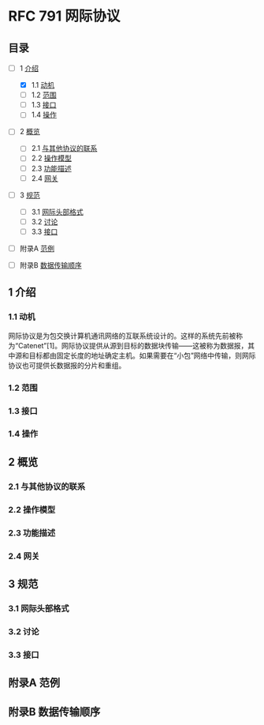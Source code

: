 RFC 791 网际协议
========

目录
--------
+ [ ] 1 [介绍](#1-介绍)
  - [x] 1.1 [动机](#11-动机)
  - [ ] 1.2 [范围](#12-范围)
  - [ ] 1.3 [接口](#13-接口)
  - [ ] 1.4 [操作](#14-操作)
+ [ ] 2 [概览](#2-概览)
  - [ ] 2.1 [与其他协议的联系](#21-与其他协议的联系)
  - [ ] 2.2 [操作模型](#22-操作模型)
  - [ ] 2.3 [功能描述](#23-功能描述)
  - [ ] 2.4 [网关](#24-网关)
+ [ ] 3 [规范](#3-规范)
  - [ ] 3.1 [网际头部格式](#31-网际头部格式)
  - [ ] 3.2 [讨论](#32-讨论)
  - [ ] 3.3 [接口](#33-接口)
+ [ ] 附录A [范例](#附录a-范例)
+ [ ] 附录B [数据传输顺序](#附录b-数据传输顺序)


1 介绍
--------

### 1.1 动机
网际协议是为包交换计算机通讯网络的互联系统设计的。这样的系统先前被称为“Catenet”[1]。网际协议提供从源到目标的数据块传输——这被称为数据报，其中源和目标都由固定长度的地址确定主机。如果需要在“小包”网络中传输，则网际协议也可提供长数据报的分片和重组。

### 1.2 范围

### 1.3 接口

### 1.4 操作


2 概览
--------

### 2.1 与其他协议的联系

### 2.2 操作模型

### 2.3 功能描述

### 2.4 网关


3 规范
--------

### 3.1 网际头部格式

### 3.2 讨论

### 3.3 接口


附录A 范例
--------


附录B 数据传输顺序
--------
